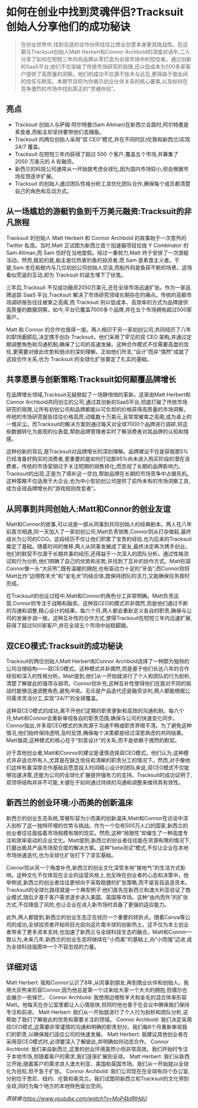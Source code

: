 # 如何在创业中找到灵魂伴侣?Tracksuit创始人分享他们的成功秘诀

>在创业世界中,找到合适的合作伙伴往往比商业创意本身更具挑战性。在这期与Tracksuit创始人Matt Herbert和Connor Archbold的深度对话中,二人分享了如何在短短三年内将品牌从零打造为全球市场中的佼佼者。通过创新的SaaS平台,他们不仅突破了传统市场研究的局限,还以低成本为500多家客户提供了高质量的洞察。他们的成功不仅源于技术与远见,更得益于彼此间的信任与默契。本期节目将为你揭示创业伙伴关系的核心要素,以及如何在竞争激烈的市场中找到真正的“灵魂伴侣”。

## 亮点
- Tracksuit 创始人与萨姆·阿尔特曼(Sam Altman)在新西兰会面时,阿尔特曼是素食者,而船主却坚持要带他们去捕鱼。  
- Tracksuit 的两位创始人采用“双 CEO”模式,并在不同时区(伦敦和新西兰)实现 24/7 覆盖。  
- Tracksuit 在短短三年内获得了超过 500 个客户,覆盖五个市场,并筹集了 2050 万美元的 A 轮融资。  
- 新西兰的科技公司通常从一开始就考虑全球化,因为国内市场较小,但会根据市场反馈逐步扩展。  
- Tracksuit 的创始人通过团队性格分析工具优化团队合作,确保每个成员都清楚自己的角色和互动方式。

## 从一场尴尬的游艇钓鱼到千万美元融资:Tracksuit的非凡旅程
Tracksuit 的创始人 Matt Herbert 和 Connor Archbold 的故事始于一次意外的 Twitter 私信。当时,Matt 正试图为新西兰首个加速器项目拉拢 Y Combinator 的 Sam Altman,而 Sam 恰好在当地度假。经过一番努力,Matt 终于安排了一次游艇活动。然而,尴尬的是,船主是位热衷钓鱼的投资者,而 Sam 是素食主义者。于是,Sam 坐在船舱内与几位初创公司创始人交谈,而船外则是鱼获不断的场景。这场看似荒诞的互动,却为 Tracksuit 的诞生埋下了伏笔。

三年后,Tracksuit 不仅成功融资2050万美元,还在全球市场迅速扩张。作为一家品牌追踪 SaaS 平台,Tracksuit 解决了市场研究领域长期存在的痛点。传统的高额市场调研报告往往被束之高阁,而 Tracksuit 则以低成本、高效率的方式为品牌提供高质量的数据洞察。如今,平台已覆盖7000多个品牌,并在五个市场拥有超过500家客户。 

Matt 和 Connor 的合作也值得一提。两人相识于另一家初创公司,共同经历了八年的职场磨砺后,决定携手创办 Tracksuit。他们采用了罕见的双 CEO 架构,并通过定期调整角色和沟通机制,确保了公司的高速发展。这种合作模式不仅需要高度的信任,更需要对彼此优势和弱点的深刻理解。正如他们所言,“设计”而非“偶然”成就了这段合作关系,也为 Tracksuit 的全球化扩张奠定了扎实的基础。

## 共享愿景与创新策略:Tracksuit如何颠覆品牌增长
在品牌增长领域,Tracksuit无疑掀起了一场静悄悄的革新。这家由Matt Herbert和Connor Archbold共同创立的公司,通过其创新的SaaS平台,彻底打破了传统市场研究的局限,让所有初创公司和品牌都能以可负担的价格获得高质量的市场洞察。传统的市场研究报告往往价格高昂,动辄数十万美元,且常常被束之高阁,成为桌上的一堆灰尘。而Tracksuit的解决方案则通过每天对全球7000个品牌进行调研,将这些数据转化为直观的仪表盘,帮助品牌管理者实时了解消费者对其品牌的认知和情感。

这种创新的背后,是Tracksuit对品牌增长的深刻理解。品牌建设不仅是获取那5%已经准备好购买的消费者,更重要的是如何打动那95%尚未进入购买阶段的潜在消费者。传统的市场营销过于关注短期的销售转化,而忽视了长期的品牌影响力。Tracksuit的出现,正是为了填补这一空白,帮助品牌在长期的市场竞争中占据先机。这种策略不仅适用于大企业,也为中小型初创公司提供了前所未有的市场洞察工具,成为全球品牌增长的“游戏规则改变者”。

## 从同事到共同创始人:Matt和Connor的创业友谊
Matt和Connor的故事,可以说是一部从同事到共同创始人的经典剧本。两人在八年前首次相遇,同一天加入了一家初创公司,Matt负责销售,Connor则从打杂做起,最终成长为公司的COO。这段经历不仅让他们积累了宝贵的经验,也为后来的Tracksuit奠定了基础。随着时间的推移,两人从同事发展成了密友,最终决定再次携手创业。他们的默契不仅源于长期共事的经历,还得益于一次深入的团队分析。通过性格测试和行为分析,他们明确了自己的优势和劣势,并找到了互补的协作方式。Matt形容Connor像一头“大灰熊”,既有温暖的拥抱,也有驱动力十足的“牙齿”;而Connor则将Matt比作“边境牧羊犬”和“金毛犬”的结合体,既保持团队的活力,又能确保任务按时完成。

在Tracksuit的创业过程中,Matt和Connor的角色分工非常明确。Matt负责运营,Connor则专注于战略和融资。这种双CEO的模式并非偶然,而是他们通过不断的沟通和调整,精心设计的结果。每六个月,两人都会重新定义各自的职责,确保与公司的发展步调一致。这种互补性的合作方式,使得Tracksuit在短短三年内迅速扩展,获得了超过500家客户,并在全球五个市场中站稳脚跟。

## 双CEO模式:Tracksuit的成功秘诀
Tracksuit的两位创始人Matt Herbert和Connor Archbold选择了一种颇为独特的公司治理结构——双CEO模式。这种模式并非偶然,而是基于他们长达八年的合作经验和深入的性格分析。Matt提到,他们从一开始就进行了个人和团队的行为剖析,清楚了解彼此的强项与弱项。Connor则补充,这种互补性使得他们在面对不同的挑战时能够迅速调整角色,避免冲突。无论是产品迭代还是融资谈判,两人都能根据公司需求灵活分工,实现“24/7”的全球覆盖。

这种双CEO模式的成功,离不开他们定期的职责更新和高效的沟通机制。每六个月,Matt和Connor会重新审视各自的职责范围,确保与公司的快速变化同步。Connor指出,许多双CEO模式的失败源于沟通不畅或职责界限不清。为了避免这种情况,他们始终保持透明,及时反馈,确保每个决策都是经过深思熟虑的共同结果。Matt强调,这种模式的核心在于“刻意设计”的关系,而不是依赖于偶然的默契。

对于其他创业者,Matt和Connor的建议是谨慎选择双CEO模式。他们认为,这种模式并非适合所有人,尤其是在缺乏信任和清晰的职责分工的情况下。然而,对于像他们这样有着深厚合作基础且愿意投入时间精心设计的团队来说,双CEO模式不仅能够加速决策,还能为公司的全球化扩展提供强有力的支持。Tracksuit的成功证明了,双领导结构并非不可能,关键在于如何通过持续的沟通和调整来维持其有效性。

## 新西兰的创业环境:小而美的创新温床
新西兰的创业生态系统,常被形容为小而美的创新温床,Matt和Connor在访谈中深入剖析了这一独特环境的优势与挑战。作为一个仅有500万人口的国家,新西兰的创业者往往面临着市场规模有限的现实。然而,这种“局限性”却催生了一种高度专注和效率驱动的企业文化。Matt提到,新西兰的创业者往往能在资源有限的情况下,打磨出极具产品市场契合度的解决方案。这种“beta测试”模式,不仅让企业在本地市场快速迭代,也为全球化扩张打下了坚实基础。

Connor则从另一个角度补充,新西兰的创业文化深受本地“接地气”的生活方式影响。这种文化不仅体现在企业的运营风格上,也反映在创业者的心态和决策中。他举例说,新西兰的创业者往往更倾向于采取稳健的扩张策略,而不是盲目追逐资本。Tracksuit的全球化路径就是一个典型例子:他们首先在新西兰和澳大利亚验证了商业模式,随后才基于客户需求逐步进入美国、英国等市场。这种“由内而外”的扩张方式,不仅降低了风险,也让企业在进入新市场时具备了更强的适应能力。

此外,两人都提到,新西兰的创业生态正在经历一个重要的转折点。随着Canva等公司的成功,全球投资者开始将目光投向这片南半球的创新热土。这不仅为本土创业者带来了更多资本支持,也加速了新西兰与全球科技生态的融合。Matt和Connor一致认为,未来几年,新西兰的创业生态将继续在“小而美”的基础上,向“小而强”迈进,成为全球科技版图中一个不容忽视的力量。

## 详细对话
Matt Herbert: 我和Connor认识了8年,从同事到朋友,再到商业伙伴和创始人。我用大灰熊来形容Connor,因为他总是第一个过来给大家一个大大的拥抱,但偶尔也会展示一些锋芒。
Connor Archbold: 我想用边境牧羊犬和金毛的混合体来形容Matt。他每天在办公室里都让人心情愉快,但同时他也善于在会议中确保我们保持专注和前进。
Matt Herbert: 我们从一开始就进行了个人行为剖析和团队分析,这帮助了我们了解彼此的优势和需要关注的领域。
Connor Archbold: 我们决定采用双CEO模式,这需要非常谨慎的沟通和明确的职责划分。我们每6个月重新审视我们的职责,以确保我们适应公司的快速发展。
Matt Herbert: 我建议其他创业者在采用双CEO模式时,必须要深入了解彼此,并明确如何动态合作。
Connor Archbold: 我们来自新西兰,这里的创业环境虽然小但非常高效。我们开始时专注于本地市场,但随着客户的需求,我们逐渐扩展到全球。
Matt Herbert: 我们从新西兰开始,随着客户的需求进入澳大利亚、美国和英国市场。我们从一开始就以全球化为目标,但不急于扩张。
Connor Archbold: 我们公司现在在全球有四个办公室,分别位于悉尼、纽约、伦敦和奥克兰。我们试图将新西兰和Tracksuit的文化带到全球,同时为每个地方的本地特色留出空间。

_原链接:https://www.youtube.com/watch?v=MoP4btRlHdU_